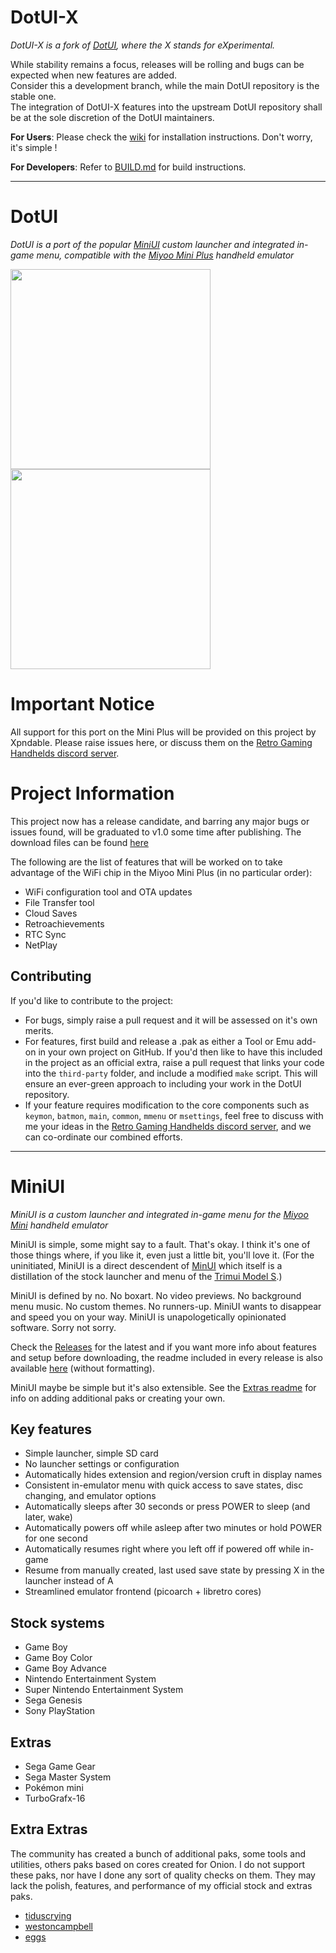 # DotUI-X

_DotUI-X is a fork of [DotUI](https://github.com/Xpndable/DotUI), where the X stands for eXperimental._

While stability remains a focus, releases will be rolling and bugs can be expected when new features are added.  
Consider this a development branch, while the main DotUI repository is the stable one.  
The integration of DotUI-X features into the upstream DotUI repository shall be at the sole discretion of the DotUI maintainers.

**For Users**: Please check the [wiki](wiki) for installation instructions. Don't worry, it's simple !

**For Developers**: Refer to [BUILD.md](BUILD.md) for build instructions.

---

# DotUI

_DotUI is a port of the popular [MiniUI](https://github.com/shauninman/MiniUI) custom launcher and integrated in-game menu, compatible with the [Miyoo Mini Plus](https://www.aliexpress.com/item/1005005215387485.html) handheld emulator_

<img src="github/main.png" width=320 /> <img src="github/menu.png" width=320 />

# Important Notice

All support for this port on the Mini Plus will be provided on this project by Xpndable. Please raise issues here, or discuss them on the [Retro Gaming Handhelds discord server](https://discord.gg/retro-game-handhelds-529983248114122762).

# Project Information

This project now has a release candidate, and barring any major bugs or issues found, will be graduated to v1.0 some time after publishing. The download files can be found [here](#)

The following are the list of features that will be worked on to take advantage of the WiFi chip in the Miyoo Mini Plus (in no particular order):
* WiFi configuration tool and OTA updates
* File Transfer tool
* Cloud Saves
* Retroachievements
* RTC Sync
* NetPlay

## Contributing

If you'd like to contribute to the project:
* For bugs, simply raise a pull request and it will be assessed on it's own merits.
* For features, first build and release a .pak as either a Tool or Emu add-on in your own project on GitHub. If you'd then like to have this included in the project as an official extra, raise a pull request that links your code into the `third-party` folder, and include a modified `make` script. This will ensure an ever-green approach to including your work in the DotUI repository.
* If your feature requires modification to the core components such as `keymon`, `batmon`, `main`, `common`, `mmenu` or `msettings`, feel free to discuss with me your ideas in the [Retro Gaming Handhelds discord server](https://discord.gg/retro-game-handhelds-529983248114122762), and we can co-ordinate our combined efforts.

---

# MiniUI

_MiniUI is a custom launcher and integrated in-game menu for the [Miyoo Mini](https://lemiyoo.cn/product/143.html) handheld emulator_

MiniUI is simple, some might say to a fault. That's okay. I think it's one of those things where, if you like it, even just a little bit, you'll love it. (For the uninitiated, MiniUI is a direct descendent of [MinUI](https://github.com/shauninman/MinUI) which itself is a distillation of the stock launcher and menu of the [Trimui Model S](http://www.trimui.com).)

MiniUI is defined by no. No boxart. No video previews. No background menu music. No custom themes. No runners-up. MiniUI wants to disappear and speed you on your way. MiniUI is unapologetically opinionated software. Sorry not sorry. 

Check the [Releases](#) for the latest and if you want more info about features and setup before downloading, the readme included in every release is also available [here](#) (without formatting).

MiniUI maybe be simple but it's also extensible. See the [Extras readme](#) for info on adding additional paks or creating your own.

## Key features

- Simple launcher, simple SD card
- No launcher settings or configuration
- Automatically hides extension and region/version cruft in display names
- Consistent in-emulator menu with quick access to save states, disc changing, and emulator options
- Automatically sleeps after 30 seconds or press POWER to sleep (and later, wake)
- Automatically powers off while asleep after two minutes or hold POWER for one second
- Automatically resumes right where you left off if powered off while in-game
- Resume from manually created, last used save state by pressing X in the launcher instead of A
- Streamlined emulator frontend (picoarch + libretro cores)

## Stock systems

- Game Boy
- Game Boy Color
- Game Boy Advance
- Nintendo Entertainment System
- Super Nintendo Entertainment System
- Sega Genesis
- Sony PlayStation

## Extras

- Sega Game Gear
- Sega Master System
- Pokémon mini
- TurboGrafx-16

## Extra Extras

The community has created a bunch of additional paks, some tools and utilities, others paks based on cores created for Onion. I do not support these paks, nor have I done any sort of quality checks on them. They may lack the polish, features, and performance of my official stock and extras paks.

- [tiduscrying](https://github.com/tiduscrying/MiniUI-Extra-Extras)
- [westoncampbell](https://github.com/westoncampbell/MiyooMini/releases/tag/MiniUI-OnionPAKs)
- [eggs](https://www.dropbox.com/sh/hqcsr1h1d7f8nr3/AABtSOygIX_e4mio3rkLetWTa?preview=MiniUI_Tools.zip)
